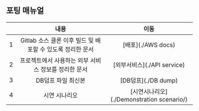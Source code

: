 ## 포팅 매뉴얼

|      |                            내용                            |                   이동                    |
| :--: | :--------------------------------------------------------: | :---------------------------------------: |
|  1   | Gitlab 소스 클론 이후 빌드 및 배포할 수 있도록 정리한 문서 |            [배포](./AWS docs)             |
|  2   |    프로젝트에서 사용하는 외부 서비스 정보를 정리한 문서    |        [외부서비스](./API service)        |
|  3   |                     DB덤프 파일 최신본                     |            [DB덤프](./DB dump)            |
|  4   |                       시연 시나리오                        | [시연시나리오](./Demonstration scenario/) |

